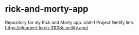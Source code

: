 # rick-and-morty-app
Repository for my Rick and Morty app. Unit-1 Project
Netlify link: https://eloquent-kirch-31f08c.netlify.app/
